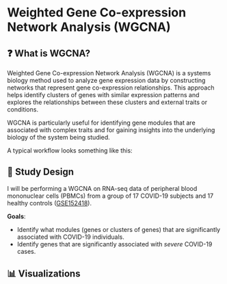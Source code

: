 # Weighted Gene Co-expression Network Analysis (WGCNA)
## ❓ What is WGCNA?
Weighted Gene Co-expression Network Analysis (WGCNA) is a systems biology method used to analyze gene expression data by constructing networks that represent gene co-expression relationships. This approach helps identify clusters of genes with similar expression patterns and explores the relationships between these clusters and external traits or conditions.

WGCNA is particularly useful for identifying gene modules that are associated with complex traits and for gaining insights into the underlying biology of the system being studied.

A typical workflow looks something like this:



## 📝 Study Design
I will be performing a WGCNA on RNA-seq data of peripheral blood mononuclear cells (PBMCs) from a group of 17 COVID-19 subjects and 17 healthy controls ([GSE152418](https://www.ncbi.nlm.nih.gov/geo/query/acc.cgi?acc=GSE152418)).

**Goals**:
- Identify what modules (genes or clusters of genes) that are significantly associated with COVID-19 individuals.
- Identify genes that are significantly associated with *severe* COVID-19 cases.

## 📊 Visualizations

